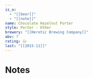 ```yaml
---
is_a:
  - "[[beer]]"
  - "[[note]]"
name: Chocolate Hazelnut Porter
style: Porter - Other
brewery: "[[Heretic Brewing Company]]"
abv: 7
rating: 👍
last: "[[2015-11]]"
---
```

# Notes

